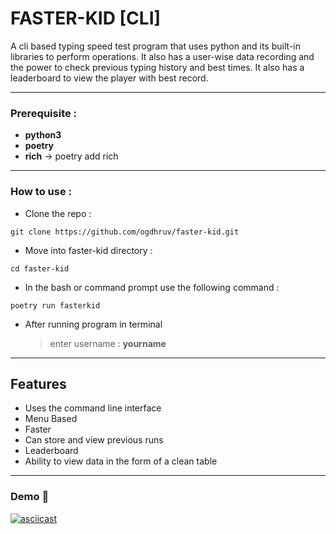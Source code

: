 
# FASTER-KID [CLI]

A cli based typing speed test program that uses python and its built-in libraries to perform operations. It also has a user-wise data recording and the power to check previous typing history and best times. It also has a leaderboard to view the player with best record.

---
### Prerequisite : 
- **python3**
- **poetry**
- **rich** -> poetry add rich 

---
### How to use :
- Clone the repo :
```
git clone https://github.com/ogdhruv/faster-kid.git
```
- Move into faster-kid directory :
```
cd faster-kid
```
- In the bash or command prompt use the following command :
```
poetry run fasterkid
```
- After running program in terminal<br>

  > enter username : **yourname**
---

## Features

- Uses the command line interface
- Menu Based
- Faster
- Can store and view previous runs
- Leaderboard
- Ability to view data in the form of a clean table
---
### Demo 🎥

[![asciicast](https://asciinema.org/a/biMcHYJnZfzcumFyijjS4CHtL.svg)](https://asciinema.org/a/biMcHYJnZfzcumFyijjS4CHtL)


